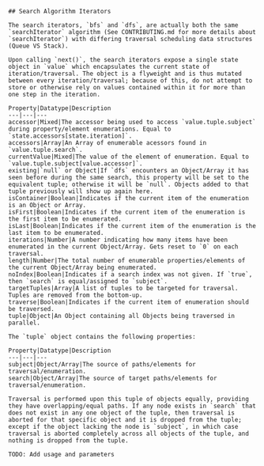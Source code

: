 ```
## Search Algorithm Iterators
```


    The search iterators, `bfs` and `dfs`, are actually both the same `searchIterator` algorithm (See CONTRIBUTING.md for more details about `searchIterator`) with differing traversal scheduling data structures (Queue VS Stack).

    Upon calling `next()`, the search iterators expose a single state object in `value` which encapsulates the current state of iteration/traversal. The object is a flyweight and is thus mutated between every iteration/traversal; because of this, do not attempt to store or otherwise rely on values contained within it for more than one step in the iteration.

    Property|Datatype|Description
    ---|---|---
    accessor|Mixed|The accessor being used to access `value.tuple.subject` during property/element enumerations. Equal to `state.accessors[state.iteration]`.
    accessors|Array|An Array of enumerable acessors found in `value.tuple.search`.
    currentValue|Mixed|The value of the element of enumeration. Equal to `value.tuple.subject[value.accessor]`.
    existing|`null` or Object|If `dfs` encounters an Object/Array it has seen before during the same search, this property will be set to the equivalent tuple; otherwise it will be `null`. Objects added to that tuple previously will show up again here.
    isContainer|Boolean|Indicates if the current item of the enumeration is an Object or Array.
    isFirst|Boolean|Indicates if the current item of the enumeration is the first item to be enumerated.
    isLast|Boolean|Indicates if the current item of the enumeration is the last item to be enumerated.
    iterations|Number|A number indicating how many items have been enumerated in the current Object/Array. Gets reset to `0` on each traversal.
    length|Number|The total number of enumerable properties/elements of the current Object/Array being enumerated.
    noIndex|Boolean|Indicates if a search index was not given. If `true`, then `search` is equal/assigned to `subject`.
    targetTuples|Array|A list of tuples to be targeted for traversal. Tuples are removed from the bottom-up.
    traverse|Boolean|Indicates if the current item of enumeration should be traversed.
    tuple|Object|An Object containing all Objects being traversed in parallel.

    The `tuple` object contains the following properties:

    Property|Datatype|Description
    ---|---|---
    subject|Object/Array|The source of paths/elements for traversal/enumeration.
    search|Object/Array|The source of target paths/elements for traversal/enumeration.

    Traversal is performed upon this tuple of objects equally, providing they have overlapping/equal paths. If any node exists in `search` that does not exist in any one object of the tuple, then traversal is aborted for that specific object and it is dropped from the tuple; except if the object lacking the node is `subject`, in which case traversal is aborted completely across all objects of the tuple, and nothing is dropped from the tuple.

    TODO: Add usage and parameters



